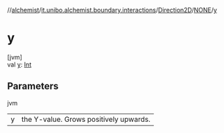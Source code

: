 //[alchemist](../../../../index.md)/[it.unibo.alchemist.boundary.interactions](../../index.md)/[Direction2D](../index.md)/[NONE](index.md)/[y](y.md)

# y

[jvm]\
val [y](y.md): [Int](https://kotlinlang.org/api/latest/jvm/stdlib/kotlin/-int/index.html)

## Parameters

jvm

| | |
|---|---|
| y | the Y-value. Grows positively upwards. |
